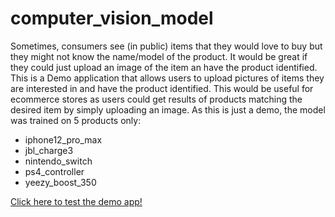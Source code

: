 # computer_vision_model

Sometimes, consumers see (in public) items that they would love to buy but they might not know the name/model of the product. It would be great if they could just upload an image of the item an have the product identified.
This is a Demo application that allows users to upload pictures of items they are interested in and have the product identified. This would be useful for ecommerce stores as users could get results of products matching the desired item by simply uploading an image.
As this is just a demo, the model was trained on 5 products only:
* iphone12_pro_max
* jbl_charge3
* nintendo_switch
* ps4_controller
* yeezy_boost_350

[Click here to test the demo app!](https://share.streamlit.io/gunji-ng/founik-soft-certification-computer-vision-model/main/founik_model.py)
